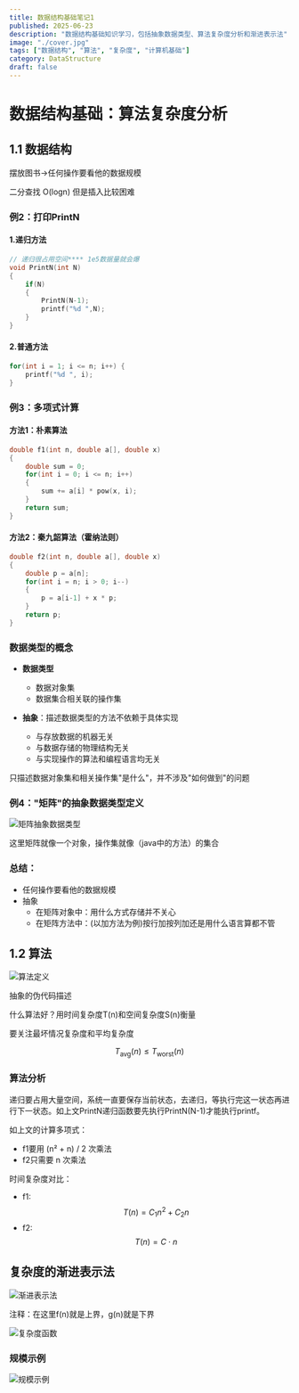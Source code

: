 ```yaml
---
title: 数据结构基础笔记1
published: 2025-06-23
description: "数据结构基础知识学习，包括抽象数据类型、算法复杂度分析和渐进表示法"
image: "./cover.jpg"
tags: ["数据结构", "算法", "复杂度", "计算机基础"]
category: DataStructure
draft: false
---
```


# 数据结构基础：算法复杂度分析

## 1.1 数据结构

摆放图书->任何操作要看他的数据规模

二分查找 O(logn) 但是插入比较困难

### 例2：打印PrintN

#### 1.递归方法
```cpp
// 递归很占用空间**** 1e5数据量就会爆
void PrintN(int N)
{
    if(N)
    {
        PrintN(N-1);
        printf("%d ",N);
    }
}
```

#### 2.普通方法
```cpp
for(int i = 1; i <= n; i++) {
    printf("%d ", i);
}
```

### 例3：多项式计算

#### 方法1：朴素算法
```cpp
double f1(int n, double a[], double x)
{
    double sum = 0;
    for(int i = 0; i <= n; i++)
    {
        sum += a[i] * pow(x, i);
    }
    return sum;
}
```

#### 方法2：秦九韶算法（霍纳法则）
```cpp
double f2(int n, double a[], double x)
{
    double p = a[n];
    for(int i = n; i > 0; i--)
    {
        p = a[i-1] + x * p;
    }
    return p;
}
```

### 数据类型的概念

- **数据类型**
  - 数据对象集
  - 数据集合相关联的操作集

- **抽象**：描述数据类型的方法不依赖于具体实现
  - 与存放数据的机器无关
  - 与数据存储的物理结构无关
  - 与实现操作的算法和编程语言均无关

只描述数据对象集和相关操作集"是什么"，并不涉及"如何做到"的问题

### 例4："矩阵"的抽象数据类型定义

![矩阵抽象数据类型](./image.png)

这里矩阵就像一个对象，操作集就像（java中的方法）的集合

### 总结：
- 任何操作要看他的数据规模
- 抽象 
  - 在矩阵对象中：用什么方式存储并不关心
  - 在矩阵方法中：(以加方法为例)按行加按列加还是用什么语言算都不管

## 1.2 算法

![算法定义](./image2.png)

抽象的伪代码描述

什么算法好？用时间复杂度T(n)和空间复杂度S(n)衡量

要关注最坏情况复杂度和平均复杂度

$$T_{\text{avg}}(n) \leq T_{\text{worst}}(n)$$

### 算法分析

递归要占用大量空间，系统一直要保存当前状态，去递归，等执行完这一状态再进行下一状态。如上文PrintN递归函数要先执行PrintN(N-1)才能执行printf。

如上文的计算多项式：
- f1要用 (n² + n) / 2 次乘法
- f2只需要 n 次乘法

时间复杂度对比：
- f1: $$T(n) = C_1n^2 + C_2n$$
- f2: $$T(n) = C \cdot n$$

## 复杂度的渐进表示法

![渐进表示法](./image-1.png)

注释：在这里f(n)就是上界，g(n)就是下界

![复杂度函数](./image-2.png)

### 规模示例

![规模示例](./image-3.png)
